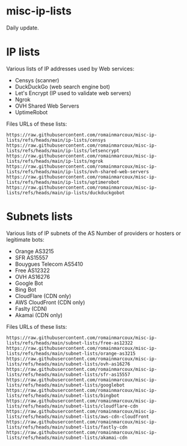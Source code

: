 # misc-ip-lists
Daily update.

# IP lists

Various lists of IP addresses used by Web services:

- Censys (scanner)
- DuckDuckGo (web search engine bot)
- Let's Encrypt (IP used to validate web servers)
- Ngrok
- OVH Shared Web Servers
- UptimeRobot

Files URLs of these lists:

```
https://raw.githubusercontent.com/romainmarcoux/misc-ip-lists/refs/heads/main/ip-lists/censys
https://raw.githubusercontent.com/romainmarcoux/misc-ip-lists/refs/heads/main/ip-lists/letsencrypt
https://raw.githubusercontent.com/romainmarcoux/misc-ip-lists/refs/heads/main/ip-lists/ngrok
https://raw.githubusercontent.com/romainmarcoux/misc-ip-lists/refs/heads/main/ip-lists/ovh-shared-web-servers
https://raw.githubusercontent.com/romainmarcoux/misc-ip-lists/refs/heads/main/ip-lists/uptimerobot
https://raw.githubusercontent.com/romainmarcoux/misc-ip-lists/refs/heads/main/ip-lists/duckduckgobot
```

# Subnets lists

Various lists of IP subnets of the AS Number of providers or hosters or legitimate bots:

- Orange AS3215
- SFR AS15557
- Bouygues Telecom AS5410
- Free AS12322
- OVH AS16276
- Google Bot
- Bing Bot
- CloudFlare (CDN only)
- AWS CloudFront (CDN only)
- Faslty (CDN)
- Akamai (CDN only)

Files URLs of these lists:

```
https://raw.githubusercontent.com/romainmarcoux/misc-ip-lists/refs/heads/main/subnet-lists/free-as12322
https://raw.githubusercontent.com/romainmarcoux/misc-ip-lists/refs/heads/main/subnet-lists/orange-as3215
https://raw.githubusercontent.com/romainmarcoux/misc-ip-lists/refs/heads/main/subnet-lists/ovh-as16276
https://raw.githubusercontent.com/romainmarcoux/misc-ip-lists/refs/heads/main/subnet-lists/sfr-as15557
https://raw.githubusercontent.com/romainmarcoux/misc-ip-lists/refs/heads/main/subnet-lists/googlebot
https://raw.githubusercontent.com/romainmarcoux/misc-ip-lists/refs/heads/main/subnet-lists/bingbot
https://raw.githubusercontent.com/romainmarcoux/misc-ip-lists/refs/heads/main/subnet-lists/cloudflare-cdn
https://raw.githubusercontent.com/romainmarcoux/misc-ip-lists/refs/heads/main/subnet-lists/aws-cdn-cloudfront
https://raw.githubusercontent.com/romainmarcoux/misc-ip-lists/refs/heads/main/subnet-lists/fastly-cdn
https://raw.githubusercontent.com/romainmarcoux/misc-ip-lists/refs/heads/main/subnet-lists/akamai-cdn
```

